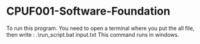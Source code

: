 # CPUF001-Software-Foundation
To run this program. You need to open a terminal where you put the all file, then write : 
.\run_script.bat input.txt 
This command runs in windows.

